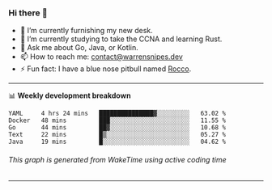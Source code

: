 ### Hi there 👋

- 🔭 I’m currently furnishing my new desk.
- 🌱 I’m currently studying to take the CCNA and learning Rust.
- 💬 Ask me about Go, Java, or Kotlin.
- 📫 How to reach me: contact@warrensnipes.dev
- ⚡ Fun fact: I have a blue nose pitbull named [Rocco](https://i.imgur.com/iLsSCKu.jpg).

-------

📊 **Weekly development breakdown**
<!--START_SECTION:waka-->
```text
YAML     4 hrs 24 mins   ███████████████▓░░░░░░░░░   63.02 % 
Docker   48 mins         ███░░░░░░░░░░░░░░░░░░░░░░   11.55 % 
Go       44 mins         ██▓░░░░░░░░░░░░░░░░░░░░░░   10.68 % 
Text     22 mins         █▒░░░░░░░░░░░░░░░░░░░░░░░   05.27 % 
Java     19 mins         █░░░░░░░░░░░░░░░░░░░░░░░░   04.62 % 
```
<!--END_SECTION:waka-->
###### *This graph is generated from WakeTime using active coding time*
-------
